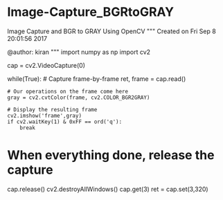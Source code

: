 # Image-Capture_BGRtoGRAY
Image Capture and BGR to GRAY Using OpenCV
"""
Created on Fri Sep  8 20:01:56 2017

@author: kiran
"""
import numpy as np
import cv2

cap = cv2.VideoCapture(0)

while(True):
    # Capture frame-by-frame
    ret, frame = cap.read()

    # Our operations on the frame come here
    gray = cv2.cvtColor(frame, cv2.COLOR_BGR2GRAY)

    # Display the resulting frame
    cv2.imshow('frame',gray)
    if cv2.waitKey(1) & 0xFF == ord('q'):
        break

# When everything done, release the capture
cap.release()
cv2.destroyAllWindows()
cap.get(3)
ret = cap.set(3,320) 
